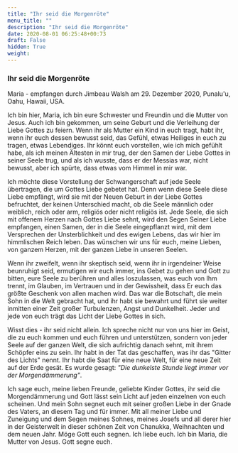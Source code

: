 ```yaml
---
title: "Ihr seid die Morgenröte"
menu_title: ""
description: "Ihr seid die Morgenröte"
date: 2020-08-01 06:25:48+00:73
draft: False
hidden: True
weight:
---
```

### Ihr seid die Morgenröte

Maria - empfangen durch Jimbeau Walsh am 29. Dezember 2020, Punalu'u, Oahu, Hawaii, USA.

Ich bin hier, Maria, ich bin eure Schwester und Freundin und die Mutter von Jesus. Auch ich bin gekommen, um seine Geburt und die Verleihung der Liebe Gottes zu feiern. Wenn ihr als Mutter ein Kind in euch tragt, habt ihr, wenn ihr euch dessen bewusst seid, das Gefühl, etwas Heiliges in euch zu tragen, etwas Lebendiges. Ihr könnt euch vorstellen, wie ich mich gefühlt habe, als ich meinen Ältesten in mir trug, der den Samen der Liebe Gottes in seiner Seele trug, und als ich wusste, dass er der Messias war, nicht bewusst, aber ich spürte, dass etwas vom Himmel in mir war.

Ich möchte diese Vorstellung der Schwangerschaft auf jede Seele übertragen, die um Gottes Liebe gebetet hat. Denn wenn diese Seele diese Liebe empfängt, wird sie mit der Neuen Geburt in der Liebe Gottes befruchtet, der keinen Unterschied macht, ob die Seele männlich oder weiblich, reich oder arm, religiös oder nicht religiös ist. Jede Seele, die sich mit offenem Herzen nach Gottes Liebe sehnt, wird den Segen Seiner Liebe empfangen, einen Samen, der in die Seele eingepflanzt wird, mit dem Versprechen der Unsterblichkeit und des ewigen Lebens, das wir hier im himmlischen Reich leben. Das wünschen wir uns für euch, meine Lieben, von ganzem Herzen, mit der ganzen Liebe in unseren Seelen.

Wenn ihr zweifelt, wenn ihr skeptisch seid, wenn ihr in irgendeiner Weise beunruhigt seid, ermutigen wir euch immer, ins Gebet zu gehen und Gott zu bitten, eure Seele zu berühren und alles loszulassen, was euch von Ihm trennt, im Glauben, im Vertrauen und in der Gewissheit, dass Er euch das größte Geschenk von allen machen wird. Das war die Botschaft, die mein Sohn in die Welt gebracht hat, und ihr habt sie bewahrt und führt sie weiter inmitten einer Zeit großer Turbulenzen, Angst und Dunkelheit. Jeder und jede von euch trägt das Licht der Liebe Gottes in sich.

Wisst dies - ihr seid nicht allein. Ich spreche nicht nur von uns hier im Geist, die zu euch kommen und euch führen und unterstützen, sondern von jeder Seele auf der ganzen Welt, die sich aufrichtig danach sehnt, mit ihrem Schöpfer eins zu sein. Ihr habt in der Tat das geschaffen, was ihr das "Gitter des Lichts" nennt. Ihr habt die Saat für eine neue Welt, für eine neue Zeit auf der Erde gesät. Es wurde gesagt: *"Die dunkelste Stunde liegt immer vor der Morgendämmerung"*.

Ich sage euch, meine lieben Freunde, geliebte Kinder Gottes, ihr seid die Morgendämmerung und Gott lässt sein Licht auf jeden einzelnen von euch scheinen. Und mein Sohn segnet euch mit seiner großen Liebe in der Gnade des Vaters, an diesem Tag und für immer. Mit all meiner Liebe und Zuneigung und dem Segen meines Sohnes, meines Josefs und all derer hier in der Geisterwelt in dieser schönen Zeit von Chanukka, Weihnachten und dem neuen Jahr. Möge Gott euch segnen. Ich liebe euch. Ich bin Maria, die Mutter von Jesus. Gott segne euch.
